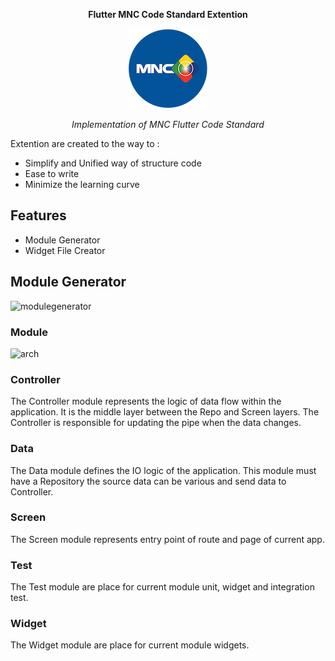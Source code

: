 <p align="center"><b>Flutter MNC Code Standard Extention</b></p>

<p align="center">
  <img width="128" height="128" src="assets/logo.png">
  <p align="center"><i>Implementation of MNC Flutter Code Standard</i></p>
</p>

Extention are created to the way to :
- Simplify and Unified way of structure code
- Ease to write
- Minimize the learning curve

## Features
- Module Generator
- Widget File Creator

## Module Generator
![modulegenerator](https://mnc-repo.mncdigital.com/mobiledevadmin/mnc-flutter-code-standard-vsext/raw/master/assets/create-module-gif.gif)

### Module 
![arch](https://mnc-repo.mncdigital.com/mobiledevadmin/mnc-flutter-code-standard-vsext/raw/master/assets/module_arch.jpg)
### Controller
The Controller module represents the logic of data flow within the application. It is the middle layer between the Repo and Screen layers. The Controller is responsible for updating the pipe when the data changes.
### Data
The Data module defines the IO logic of the application. This module must have a Repository the source data can be various and send data to Controller.
### Screen
The Screen module represents entry point of route and page of current app.
### Test
The Test module are place for current module unit, widget and integration test.
### Widget
The Widget module are place for current module widgets.


